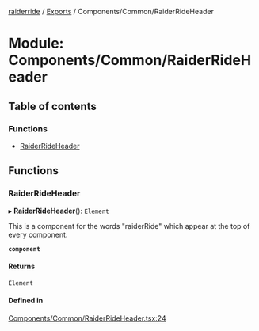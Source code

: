 [raiderride](../README.md) / [Exports](../modules.md) / Components/Common/RaiderRideHeader

# Module: Components/Common/RaiderRideHeader

## Table of contents

### Functions

- [RaiderRideHeader](Components_Common_RaiderRideHeader.md#raiderrideheader)

## Functions

### RaiderRideHeader

▸ **RaiderRideHeader**(): `Element`

This is a component for the words "raiderRide" which appear at the top of every
component.

**`component`**

#### Returns

`Element`

#### Defined in

[Components/Common/RaiderRideHeader.tsx:24](https://github.com/jaxcksn/raiderride-FUBU/blob/e0d2a84/src/Components/Common/RaiderRideHeader.tsx#L24)
